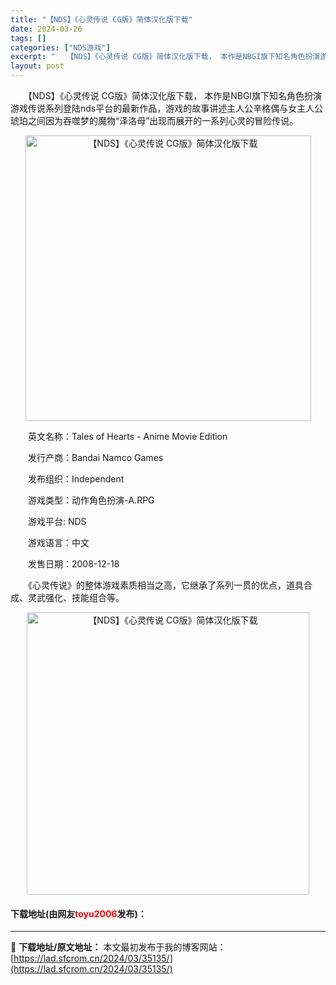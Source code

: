 ```yaml
---
title: "【NDS】《心灵传说 CG版》简体汉化版下载"
date: 2024-03-26
tags: []
categories: ["NDS游戏"]
excerpt: "　　【NDS】《心灵传说 CG版》简体汉化版下载， 本作是NBGI旗下知名角色扮演游戏传说系列登陆nds平台的最新作品，游戏的故事讲述主人公辛格偶与女主人公琥珀之间因为吞噬梦的魔物&ldquo;泽洛母&rdquo;出现而展开的一系列心灵的冒险传说。 　　英文名称：Tales of Hearts - &hellip;"
layout: post
---
```


 <p>　　【NDS】《心灵传说 CG版》简体汉化版下载， 本作是NBGI旗下知名角色扮演游戏传说系列登陆nds平台的最新作品，游戏的故事讲述主人公辛格偶与女主人公琥珀之间因为吞噬梦的魔物&ldquo;泽洛母&rdquo;出现而展开的一系列心灵的冒险传说。</p> <p align="center"><img align="" border="0" src="https://lad.sfcrom.cn/wp-content/uploads/2024/03/20240326_66022dd3c8d10.png" width="457" alt="【NDS】《心灵传说 CG版》简体汉化版下载" /></p> <p>　　英文名称：Tales of Hearts - Anime Movie Edition</p> <p>　　发行产商：Bandai Namco Games</p> <p>　　发布组织：Independent</p> <p>　　游戏类型：动作角色扮演-A.RPG</p> <p>　　游戏平台: NDS</p> <p>　　游戏语言：中文</p> <p>　　发售日期：2008-12-18</p> <p>　　《心灵传说》的整体游戏素质相当之高，它继承了系列一贯的优点，道具合成、灵武强化、技能组合等。</p> <p align="center"><img align="" border="0" src="https://lad.sfcrom.cn/wp-content/uploads/2024/03/20240326_66022dd49b93c.png" width="452" alt="【NDS】《心灵传说 CG版》简体汉化版下载" /></p> <p><h4>下载地址(由网友<font color="red">toyu2006</font>发布)：</h4></p> 

---
📖 **下载地址/原文地址：** 本文最初发布于我的博客网站：[https://lad.sfcrom.cn/2024/03/35135/](https://lad.sfcrom.cn/2024/03/35135/)

